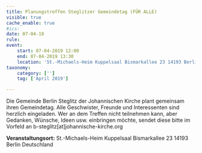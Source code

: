 ```yaml
---
title: Planungstreffen Steglitzer Gemeindetag (FÜR ALLE)
visible: true
cache_enable: true
#ics: 
date: 07-04-19
rule: 
event:
	start: 07-04-2019 12:00
	end: 07-04-2019 13:30
	location: 'St.-Michaels-Heim Kuppelsaal Bismarkallee 23 14193 Berlin Deutschland'
taxonomy:
	category: ['']
	tag: ['April 2019']

---
```

Die Gemeinde Berlin Steglitz der Johannischen Kirche plant gemeinsam ihren Gemeindetag. Alle Geschwister, Freunde und Interessenten sind herzlich eingeladen. Wer an dem Treffen nicht teilnehmen kann, aber Gedanken, Wünsche, Ideen usw. einbringen möchte, sendet diese bitte im Vorfeld an b-steglitz[at]johannische-kirche.org


**Veranstaltungsort:** St.-Michaels-Heim Kuppelsaal Bismarkallee 23 14193 Berlin Deutschland

